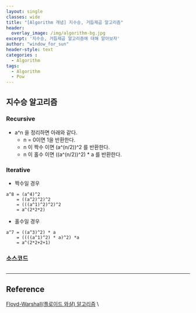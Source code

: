 ```yaml
--- 
layout: single
classes: wide
title: "[Algorithm 개념] 지수승, 거듭제곱 알고리즘"
header:
  overlay_image: /img/algorithm-bg.jpg
excerpt: '지수승, 거듭제곱 알고리즘에 대해 알아보자'
author: "window_for_sun"
header-style: text
categories :
  - Algorithm
tags:
  - Algorithm
  - Pow
---  
```


## 지수승 알고리즘
### Recursive
- a^n 을 정리하면 아래와 같다.
	- n = 0이면 1을 반환한다.
	- n 이 짝수 이면 (a^(n/2))^2 를 반환한다.
	- n 이 홀수 이면 ((a^(n/2))^2) * a 를 반환한다.
	
### Iterative
- 짝수일 경우

```
a^8 = (a^4)^2 
    = ((a^2)^2)^2 
    = (((a^1)^2)^2)^2 
    = a^(2*2*2)
```  

- 홀수일 경우

```
a^7 = ((a^3)^2) * a
    = ((((a^1)^2) * a)^2) *a
    = a^(2*2+2+1)
```  

### 소스코드

```java
```

---
## Reference
[Floyd-Warshall(플로이드 와샬) 알고리즘](https://dongdd.tistory.com/107)  \ 

